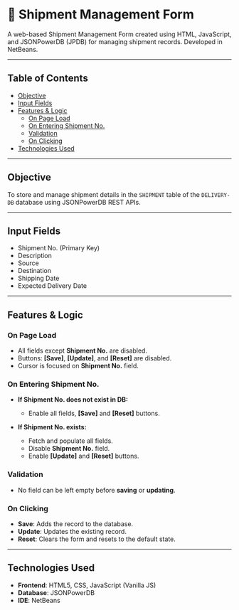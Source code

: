 # 🚚 Shipment Management Form
 
A web-based Shipment Management Form created using HTML, JavaScript, and JSONPowerDB (JPDB) for managing shipment records. Developed in NetBeans.

---

## Table of Contents

- [Objective](#objective)
- [Input Fields](#input-fields)
- [Features & Logic](#features--logic)
  - [On Page Load](#on-page-load)
  - [On Entering Shipment No.](#on-entering-shipment-no)
  - [Validation](#validation)
  - [On Clicking](#on-clicking)
- [Technologies Used](#technologies-used)

---

## Objective

To store and manage shipment details in the `SHIPMENT` table of the `DELIVERY-DB` database using JSONPowerDB REST APIs.

---

## Input Fields

- Shipment No. (Primary Key)  
- Description  
- Source  
- Destination  
- Shipping Date  
- Expected Delivery Date

---

## Features & Logic

### On Page Load

- All fields except **Shipment No.** are disabled.
- Buttons: **[Save]**, **[Update]**, and **[Reset]** are disabled.
- Cursor is focused on **Shipment No.** field.

### On Entering Shipment No.

- **If Shipment No. does not exist in DB:**
  - Enable all fields, **[Save]** and **[Reset]** buttons.

- **If Shipment No. exists:**
  - Fetch and populate all fields.
  - Disable **Shipment No.** field.
  - Enable **[Update]** and **[Reset]** buttons.

### Validation

- No field can be left empty before **saving** or **updating**.

### On Clicking

- **Save**: Adds the record to the database.
- **Update**: Updates the existing record.
- **Reset**: Clears the form and resets to the default state.

---

## Technologies Used

- **Frontend**: HTML5, CSS, JavaScript (Vanilla JS)  
- **Database**: JSONPowerDB  
- **IDE**: NetBeans
